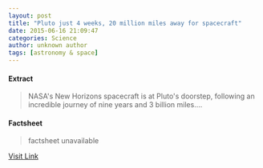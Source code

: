 ```yaml
---
layout: post
title: "Pluto just 4 weeks, 20 million miles away for spacecraft"
date: 2015-06-16 21:09:47
categories: Science
author: unknown author
tags: [astronomy & space]
---
```



#### Extract
>NASA's New Horizons spacecraft is at Pluto's doorstep, following an incredible journey of nine years and 3 billion miles....

#### Factsheet
>factsheet unavailable

[Visit Link](http://phys.org/news353693380.html)


